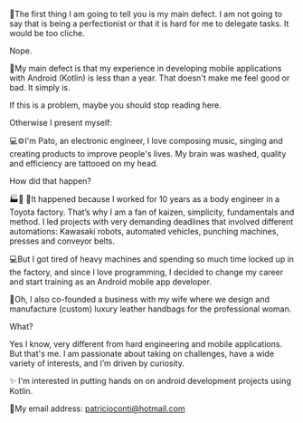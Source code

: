 👀The first thing I am going to tell you is my main defect. I am not going to say that is being a perfectionist or that it is hard for me to delegate tasks. It would be too cliche.

Nope.

📱My main defect is that my experience in developing mobile applications with Android (Kotlin) is less than a year. That doesn't make me feel good or bad. It simply is.

If this is a problem, maybe you should stop reading here.

Otherwise I present myself:

💻⚙I'm Pato, an electronic engineer, I love composing music, singing and creating products to improve people's lives. My brain was washed, quality and efficiency are tattooed on my head.

How did that happen?

🏭🤖 🚙It happened because I worked for 10 years as a body engineer in a Toyota factory.
That’s why I am a fan of kaizen, simplicity, fundamentals and method. I led projects with very demanding deadlines that involved different automations: Kawasaki robots, automated vehicles, punching machines, presses and conveyor belts.


💻But I got tired of heavy machines and spending so much time locked up in the factory, and since I love programming, I decided to change my career and start training as an Android mobile app developer.

👜Oh, I also co-founded a business with my wife where we design and manufacture (custom) luxury leather handbags for the professional woman.

What?

Yes I know, very different from hard engineering and mobile applications. But that's me.
I am passionate about taking on challenges, have a wide variety of interests, and I’m driven by curiosity.

✨ I'm interested in putting hands on on android development projects using Kotlin.

📧My email address:
patricioconti@hotmail.com





<!---
patricioconti/patricioconti is a ✨ special ✨ repository because its `README.md` (this file) appears on your GitHub profile.
You can click the Preview link to take a look at your changes.
--->
